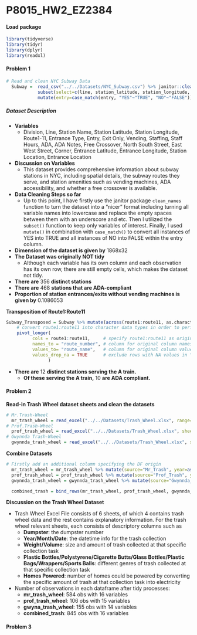 P8015_HW2_EZ2384
================

#### Load package

``` r
library(tidyverse)
library(tidyr)
library(dplyr)
library(readxl)
```

#### Problem 1

``` r
# Read and clean NYC Subway Data
  Subway =  read_csv("../../Datasets/NYC_Subway.csv") %>% janitor::clean_names() %>% 
            subset(select=c(line, station_latitude, station_longitude, route1:route11, entrance_type, entry, vending, ada)) %>%
            mutate(entry=case_match(entry, "YES"~"TRUE", "NO"~"FALSE"))
```

##### Dataset Description

- **Variables**
  - Division, Line, Station Name, Station Latitude, Station Longitude,
    Route1-11, Entrance Type, Entry, Exit Only, Vending, Staffing, Staff
    Hours, ADA, ADA Notes, Free Crossover, North South Street, East West
    Street, Corner, Entrance Latitude, Entrance Longitude, Station
    Location, Entrance Location
- **Discussion on Variables**
  - This dataset provides comprehensive information about subway
    stations in NYC, including spatial details, the subway routes they
    serve, and station amenities such as vending machines, ADA
    accessibility, and whether a free crossover is available.
- **Data Cleaning Steps so far**
  - Up to this point, I have firstly use the janitor package
    `clean_names` function to turn the dataset into a “nicer” format
    including turning all variable names into lowercase and replace the
    empty spaces between them with an underscore and etc. Then I
    utilized the `subset()` function to keep only variables of interest.
    Finally, I used `mutate()` in combination with `case_match()` to
    convert all instances of YES into TRUE and all instances of NO into
    FALSE within the entry column.
- **Dimension of the dataset is given by** 1868x32
- **The Dataset was originally NOT tidy**
  - Although each variable has its own column and each observation has
    its own row, there are still empty cells, which makes the dataset
    not tidy.
- **There are** 356 **distinct stations**
- **There are** 468 **stations that are ADA-compliant**
- **Proportion of station entrances/exits without vending machines is
  given by** 0.1086053

**Transposition of Route1:Route11**

``` r
Subway_Transposed = Subway %>% mutate(across(route1:route11, as.character)) %>% 
    # convert route1:route11 into character data types in order to perform the following transposition
    pivot_longer(
          cols = route1:route11,     # specify route1:route11 as original columns to transpose from
          names_to = "route_number", # column for original column names
          values_to= "route_name",   # column for original column values
          values_drop_na = TRUE      # exclude rows with NA values in "values_to" column
                )
```

- **There are** 12 **distinct stations serving the A train.**
  - **Of these serving the A train,** 10 **are ADA compliant.**

#### Problem 2

**Read-in Trash Wheel dataset sheets and clean the datasets**

``` r
# Mr.Trash-Wheel
  mr_trash_wheel = read_excel("../../Datasets/Trash_Wheel.xlsx", range="A2:N587") %>% janitor:: clean_names() %>% mutate(sports_balls = round(as.numeric(sports_balls),0)) %>% filter(!is.na(dumpster))
# Prof.Trash-Wheel
  prof_trash_wheel = read_excel("../../Datasets/Trash_Wheel.xlsx", sheet=2, range="A2:M109") %>% janitor::clean_names() %>% filter(!is.na(dumpster))
# Gwynnda Trash-Wheel
  gwynnda_trash_wheel = read_excel("../../Datasets/Trash_Wheel.xlsx", sheet=4, range="A2:L159") %>% janitor::clean_names() %>% filter(!is.na(dumpster))
```

**Combine Datasets**

``` r
# Firstly add an additional column specifying the DF origin
  mr_trash_wheel = mr_trash_wheel %>% mutate(source="Mr_Trash", year=as.numeric(year))
  prof_trash_wheel = prof_trash_wheel %>% mutate(source="Prof_Trash", year=as.numeric(year))
  gwynnda_trash_wheel = gwynnda_trash_wheel %>% mutate(source="Gwynnda_Trash", year=as.numeric(year))

  combined_trash = bind_rows(mr_trash_wheel, prof_trash_wheel, gwynnda_trash_wheel) %>% relocate(source, dumpster)
```

**Discussion on the Trash Wheel Dataset**

- Trash Wheel Excel File consists of 6 sheets, of which 4 contains trash
  wheel data and the rest contains explanatory information. For the
  trash wheel relevant sheets, each consists of descriptory columns such
  as
  - **Dumpster**: the dumpster number
  - **Year/Month/Date**: the datetime info for the trash collection
  - **Weight/Volume**: size and amount of trash collected at that
    specific collection task
  - **Plastic Bottles/Polystyrene/Cigarette Butts/Glass Bottles/Plastic
    Bags/Wrappers/Sports Balls**: different genres of trash collected at
    that specific collection task
  - **Homes Powered**: number of homes could be powered by converting
    the specific amount of trash at that collection task into
    electricity
- Number of observations in each dataframe after tidy processes:
  - **mr_trash_wheel**: 584 obs with 16 variables
  - **prof_trash_wheel**: 106 obs with 15 variables
  - **gwyna_trash_wheel**: 155 obs with 14 variables
  - **combined_trash**: 845 obs with 16 variables

#### Problem 3
